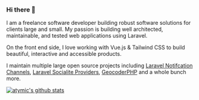 ### Hi there 👋

I am a freelance software developer building robust software solutions for clients large and small. My passion is building well architected, maintainable, and tested web applications using Laravel.

On the front end side, I love working with Vue.js & Tailwind CSS to build beautiful, interactive and accessible products.

I maintain multiple large open source projects including [Laravel Notifcation Channels](https://laravel-notification-channels.com/), [Laravel Socialite Providers](https://socialiteproviders.com/), [GeocoderPHP](https://geocoder-php.org/) and a whole bunch more.

[![atymic's github stats](https://github-readme-stats.vercel.app/api?username=atymic&count_private=true)](https://github.com/atymic)
